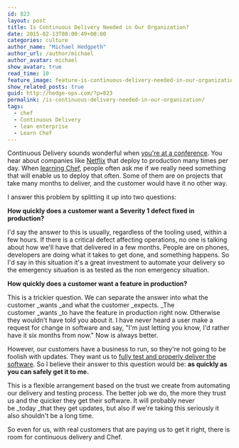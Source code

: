 ```yaml
---
id: 823
layout: post
title: Is Continuous Delivery Needed in Our Organization?
date: 2015-02-13T08:00:49+00:00
categories: culture
author_name: "Michael Hedgpeth"
author_url: /author/michael
author_avatar: michael
show_avatar: true
read_time: 10
feature_image: feature-is-continuous-delivery-needed-in-our-organization 
show_related_posts: true 
guid: http://hedge-ops.com/?p=823
permalink: /is-continuous-delivery-needed-in-our-organization/
tags:
  - chef
  - Continuous Delivery
  - lean enterprise
  - Learn Chef
---
```

Continuous Delivery sounds wonderful when [you're at a conference](http://www.infoq.com/interviews/jez-humble-lean-enterprise). You hear about companies like [Netflix](http://www.infoq.com/presentations/netflix-continuous-delivery) that deploy to production many times per day. When [learning Chef](/learning-chef-book-review/), people often ask me if we really need something that will enable us to deploy that often. Some of them are on projects that take many months to deliver, and the customer would have it no other way.

I answer this problem by splitting it up into two questions:<!--more-->

**How quickly does a customer want a Severity 1 defect fixed in production?** 

I'd say the answer to this is usually, regardless of the tooling used, within a few hours. If there is a critical defect affecting operations, no one is talking about how we'll have that delivered in a few months. People are on phones, developers are doing what it takes to get done, and something happens. So I'd say in this situation it's a great investment to automate your delivery so the emergency situation is as tested as the non emergency situation.

**How quickly does a customer want a feature in production?**

This is a trickier question. We can separate the answer into what the customer _wants _and what the customer _expects. _The customer _wants _to have the feature in production right now. Otherwise they wouldn't have told you about it. I have never heard a user make a request for change in software and say, "I'm just letting you know, I'd rather have it six months from now." Now is always better.

However, our customers have a business to run, so they're not going to be foolish with updates. They want us to [fully test and properly deliver the software](/safety-net/). So I believe their answer to this question would be: **as quickly as you can safely get it to me.**

This is a flexible arrangement based on the trust we create from automating our delivery and testing process. The better job we do, the more they trust us and the quicker they get their software. It will probably never be _today _that they get updates, but also if we're taking this seriously it also shouldn't be a long time.

So even for us, with real customers that are paying us to get it right, there is room for continuous delivery and Chef.
